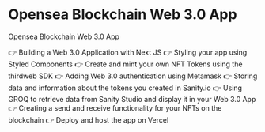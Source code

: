 # Opensea Blockchain Web 3.0 App 

Opensea Blockchain Web 3.0 App

👉 Building a Web 3.0 Application with Next JS 👉 Styling your app using Styled Components 👉 Create and mint your own NFT Tokens using the thirdweb SDK 👉 Adding Web 3.0 authentication using Metamask 👉 Storing data and information about the tokens you created in Sanity.io 👉 Using GROQ to retrieve data from Sanity Studio and display it in your Web 3.0 App 👉 Creating a send and receive functionality for your NFTs on the blockchain 👉 Deploy and host the app on Vercel
